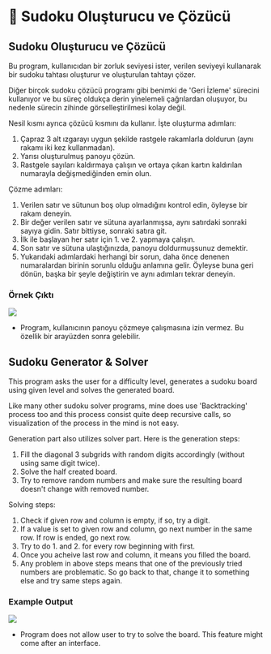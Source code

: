 # 🧠 Sudoku Oluşturucu ve Çözücü

## Sudoku Oluşturucu ve Çözücü

Bu program, kullanıcıdan bir zorluk seviyesi ister, verilen seviyeyi kullanarak bir sudoku tahtası oluşturur ve oluşturulan tahtayı çözer.

Diğer birçok sudoku çözücü programı gibi benimki de 'Geri İzleme' sürecini kullanıyor ve bu süreç oldukça derin yinelemeli çağrılardan oluşuyor, bu nedenle sürecin zihinde görselleştirilmesi kolay değil.

Nesil kısmı ayrıca çözücü kısmını da kullanır. İşte oluşturma adımları:

1. Çapraz 3 alt ızgarayı uygun şekilde rastgele rakamlarla doldurun \(aynı rakamı iki kez kullanmadan\).
2. Yarısı oluşturulmuş panoyu çözün.
3. Rastgele sayıları kaldırmaya çalışın ve ortaya çıkan kartın kaldırılan numarayla değişmediğinden emin olun.

Çözme adımları:

1. Verilen satır ve sütunun boş olup olmadığını kontrol edin, öyleyse bir rakam deneyin.
2. Bir değer verilen satır ve sütuna ayarlanmışsa, aynı satırdaki sonraki sayıya gidin. Satır bittiyse, sonraki satıra git.
3. İlk ile başlayan her satır için 1. ve 2. yapmaya çalışın.
4. Son satır ve sütuna ulaştığınızda, panoyu doldurmuşsunuz demektir.
5. Yukarıdaki adımlardaki herhangi bir sorun, daha önce denenen numaralardan birinin sorunlu olduğu anlamına gelir. Öyleyse buna geri dönün, başka bir şeyle değiştirin ve aynı adımları tekrar deneyin.

### Örnek Çıktı

![](https://i.hizliresim.com/7VWOny.png)

* Program, kullanıcının panoyu çözmeye çalışmasına izin vermez. Bu özellik bir arayüzden sonra gelebilir.

## Sudoku Generator & Solver

This program asks the user for a difficulty level, generates a sudoku board using given level and solves the generated board.

Like many other sudoku solver programs, mine does use 'Backtracking' process too and this process consist quite deep recursive calls, so visualization of the process in the mind is not easy.

Generation part also utilizes solver part. Here is the generation steps:

1. Fill the diagonal 3 subgrids with random digits accordingly \(without using same digit twice\).
2. Solve the half created board.
3. Try to remove random numbers and make sure the resulting board doesn't change with removed number.

Solving steps:

1. Check if given row and column is empty, if so, try a digit. 
2. If a value is set to given row and column, go next number in the same row. If row is ended, go next row.
3. Try to do 1. and 2. for every row beginning with first.
4. Once you acheive last row and column, it means you filled the board. 
5. Any problem in above steps means that one of the previously tried numbers are problematic. So go back to that, change it to something else and try same steps again.

### Example Output

![](https://i.hizliresim.com/7VWOny.png)

* Program does not allow user to try to solve the board. This feature might come after an interface.

